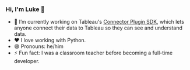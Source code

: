 ### Hi, I'm Luke 👋 

- 🔭 I’m currently working on Tableau's [Connector Plugin SDK](https://githubcom/tableau/connector-plugin-sdk/), which lets anyone connect their data to Tableau so they can see and understand data.
- ❤️ I love working with Python.
- 😄 Pronouns: he/him
- ⚡ Fun fact: I was a classroom teacher before becoming a full-time developer.
